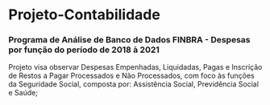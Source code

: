 # Projeto-Contabilidade
### Programa de Análise de Banco de Dados FINBRA - Despesas por função do período de 2018 à 2021

Projeto visa observar Despesas Empenhadas, Liquidadas, Pagas e Inscrição de Restos a Pagar Processados e Não Processados, com foco às funções da Seguridade Social, composta por: Assistência Social, Previdência Social e Saúde;
